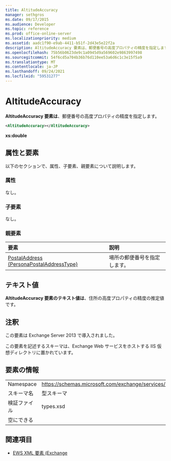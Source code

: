 ```yaml
---
title: AltitudeAccuracy
manager: sethgros
ms.date: 09/17/2015
ms.audience: Developer
ms.topic: reference
ms.prod: office-online-server
ms.localizationpriority: medium
ms.assetid: aadc1f90-e9ab-4411-b51f-2d43e5e22f2a
description: AltitudeAccuracy 要素は、郵便番号の高度プロパティの精度を指定します。
ms.openlocfilehash: 75b56b0623de9c1a0945d9a569602e9863997498
ms.sourcegitcommit: 54f6cd5a704b36b76d110ee53a6d6c1c3e15f5a9
ms.translationtype: MT
ms.contentlocale: ja-JP
ms.lasthandoff: 09/24/2021
ms.locfileid: "59531277"
---
```

# <a name="altitudeaccuracy"></a>AltitudeAccuracy

**AltitudeAccuracy 要素は**、郵便番号の高度プロパティの精度を指定します。 
  
```XML
<AltitudeAccuracy></AltitudeAccuracy>
```

 **xs:double**
## <a name="attributes-and-elements"></a>属性と要素

以下のセクションで、属性、子要素、親要素について説明します。
  
### <a name="attributes"></a>属性

なし。
  
### <a name="child-elements"></a>子要素

なし。
  
### <a name="parent-elements"></a>親要素

|**要素**|**説明**|
|:-----|:-----|
|[PostalAddress (PersonaPostalAddressType)](postaladdress-personapostaladdresstype.md) <br/> |場所の郵便番号を指定します。  <br/> |
   
## <a name="text-value"></a>テキスト値

**AltitudeAccuracy 要素のテキスト値は**、住所の高度プロパティの精度の推定値です。 
  
## <a name="remarks"></a>注釈

この要素は Exchange Server 2013 で導入されました。
  
この要素を記述するスキーマは、Exchange Web サービスをホストする IIS 仮想ディレクトリに置かれています。
  
## <a name="element-information"></a>要素の情報

|||
|:-----|:-----|
|Namespace  <br/> |https://schemas.microsoft.com/exchange/services/2006/types  <br/> |
|スキーマ名  <br/> |型スキーマ  <br/> |
|検証ファイル  <br/> |types.xsd  <br/> |
|空にできる  <br/> ||
   
## <a name="see-also"></a>関連項目

- [EWS XML 要素 (Exchange](ews-xml-elements-in-exchange.md)

